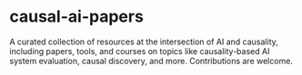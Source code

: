 # causal-ai-papers
A curated collection of resources at the intersection of AI and causality, including papers, tools, and courses on topics like causality-based AI system evaluation, causal discovery, and more. Contributions are welcome.
